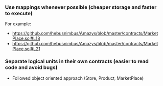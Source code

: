 ### Use mappings whenever possible (cheaper storage and faster to execute)

For example:
- https://github.com/hebusnimbus/Amazys/blob/master/contracts/MarketPlace.sol#L18
- https://github.com/hebusnimbus/Amazys/blob/master/contracts/MarketPlace.sol#L21


### Separate logical units in their own contracts (easier to read code and avoid bugs)

- Followed object oriented approach (Store, Product, MarketPlace)

